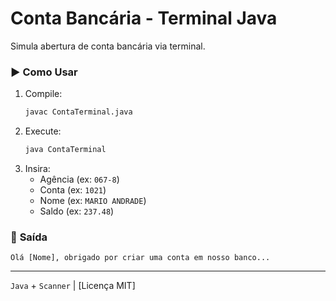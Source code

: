 # **Conta Bancária - Terminal Java**  

Simula abertura de conta bancária via terminal.  

### ▶ **Como Usar**  
1. Compile:  
   ```sh
   javac ContaTerminal.java
   ```
2. Execute:  
   ```sh
   java ContaTerminal
   ```
3. Insira:  
   - Agência (ex: `067-8`)  
   - Conta (ex: `1021`)  
   - Nome (ex: `MARIO ANDRADE`)  
   - Saldo (ex: `237.48`)  

### 📜 **Saída**  
```  
Olá [Nome], obrigado por criar uma conta em nosso banco...  
```  

---  
`Java` + `Scanner` | [Licença MIT]
